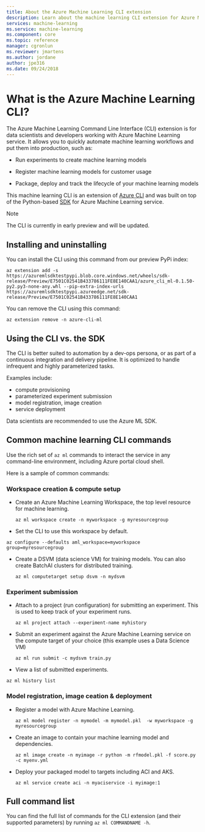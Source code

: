 ```yaml
---
title: About the Azure Machine Learning CLI extension
description: Learn about the machine learning CLI extension for Azure Machine Learning. 
services: machine-learning
ms.service: machine-learning
ms.component: core
ms.topic: reference
manager: cgronlun
ms.reviewer: jmartens
ms.author: jordane
author: jpe316
ms.date: 09/24/2018
---
```


# What is the Azure Machine Learning CLI?

The Azure Machine Learning Command Line Interface (CLI) extension is for data scientists and developers working with Azure Machine Learning service. It allows you to quickly automate machine learning workflows and put them into production, such as:
+ Run experiments to create machine learning models

+ Register machine learning models for customer usage

+ Package, deploy and track the lifecycle of your machine learning models

This machine learning CLI is an extension of [Azure CLI](https://docs.microsoft.com/cli/azure/?view=azure-cli-latest) and was built on top of the Python-based <a href="http://aka.ms/aml-sdk" target="_blank">SDK</a> for Azure Machine Learning service.

> [!NOTE]
> The CLI is currently in early preview and will be updated.

## Installing and uninstalling

You can install the CLI using this command from our preview PyPi index:
```AzureCLI
az extension add -s https://azuremlsdktestpypi.blob.core.windows.net/wheels/sdk-release/Preview/E7501C02541B433786111FE8E140CAA1/azure_cli_ml-0.1.50-py2.py3-none-any.whl --pip-extra-index-urls  https://azuremlsdktestpypi.azureedge.net/sdk-release/Preview/E7501C02541B433786111FE8E140CAA1
```

You can remove the CLI using this command:
```AzureCLI
az extension remove -n azure-cli-ml
```

## Using the CLI vs. the SDK
The CLI is better suited to automation by a dev-ops persona, or as part of a continuous integration and delivery pipeline. It is optimized to handle infrequent and highly parameterized tasks. 

Examples include:
- compute provisioning
- parameterized experiment submission
- model registration, image creation
- service deployment

Data scientists are recommended to use the Azure ML SDK.

## Common machine learning CLI commands

Use the rich set of `az ml` commands to interact the service in any command-line environment, including Azure portal cloud shell.

Here is a sample of common commands:

### Workspace creation & compute setup

+ Create an Azure Machine Learning Workspace, the top level resource for machine learning.
  ```AzureCLI
  az ml workspace create -n myworkspace -g myresourcegroup
  ```

+ Set the CLI to use this workspace by default.
```AzureCLI
az configure --defaults aml_workspace=myworkspace group=myresourcegroup
```

+ Create a DSVM (data science VM) for training models. You can also create BatchAI clusters for distributed training.
  ```AzureCLI
  az ml computetarget setup dsvm -n mydsvm
  ```

### Experiment submission
+ Attach to a project (run configuration) for submitting an experiment. This is used to keep track of your experiment runs.
  ```AzureCLI
  az ml project attach --experiment-name myhistory
  ```

+ Submit an experiment against the Azure Machine Learning service on the compute target of your choice (this example uses a Data Science VM)
  ```AzureCLI
  az ml run submit -c mydsvm train.py
  ```

+ View a list of submitted experiments.
```AzureCLI
az ml history list
```

### Model registration, image ceation & deployment

+ Register a model with Azure Machine Learning.
  ```AzureCLI
  az ml model register -n mymodel -m mymodel.pkl  -w myworkspace -g myresourcegroup
  ```

+ Create an image to contain your machine learning model and dependencies. 
  ```AzureCLI
  az ml image create -n myimage -r python -m rfmodel.pkl -f score.py -c myenv.yml
  ```

+ Deploy your packaged model to targets including ACI and AKS.
  ```AzureCLI
  az ml service create aci -n myaciservice -i myimage:1
  ```
    
## Full command list
You can find the full list of commands for the CLI extension (and their supported parameters) by running ```az ml COMMANDNAME -h```. 
